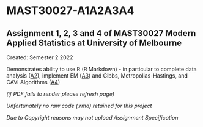 # MAST30027-A1A2A3A4
## Assignment 1, 2, 3 and 4 of MAST30027 Modern Applied Statistics at University of Melbourne

Created: Semester 2 2022

Demonstrates ability to use R (R Markdown) - in particular to complete data analysis ([A2](https://github.com/TGChenZP/MAST30027-A1A2A3A4__R/tree/main/A2)), implement EM ([A3](https://github.com/TGChenZP/MAST30027-A1A2A3A4__R/blob/main/A3/MAS%20Asmt%203.pdf)) and Gibbs, Metropolias-Hastings, and CAVI Algorithms ([A4](https://github.com/TGChenZP/MAST30027-A1A2A3A4__R/blob/main/A4/MAS%20Asmt%204.pdf))

*(if PDF fails to render please refresh page)*

*Unfortunately no raw code (.rmd) retained for this project*

*Due to Copyright reasons may not upload Assignment Specification*


